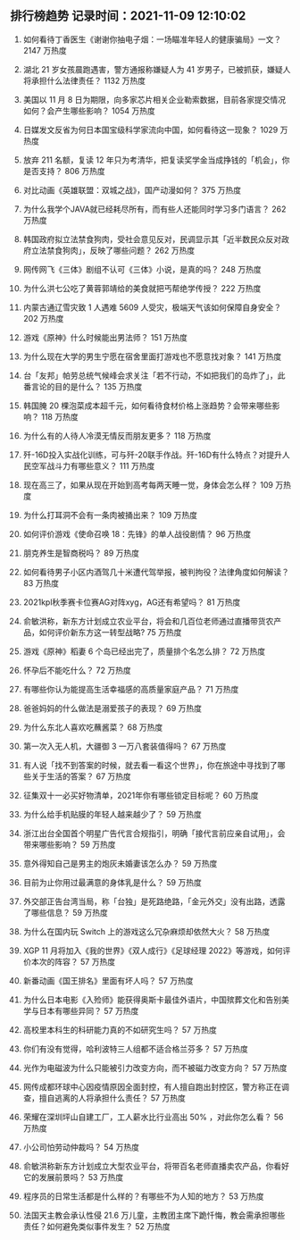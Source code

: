 
## 排行榜趋势 记录时间：2021-11-09 12:10:02
  
  1. 如何看待丁香医生《谢谢你抽电子烟：一场瞄准年轻人的健康骗局》一文？ 2147 万热度
    
  2. 湖北 21 岁女孩晨跑遇害，警方通报称嫌疑人为 41 岁男子，已被抓获，嫌疑人将承担什么法律责任？ 1132 万热度
    
  3. 美国以 11 月 8 日为期限，向多家芯片相关企业勒索数据，目前各家提交情况如何？会产生哪些影响？ 1054 万热度
    
  4. 日媒发文反省为何日本国宝级科学家流向中国，如何看待这一现象？ 1029 万热度
    
  5. 放弃 211 名额，复读 12 年只为考清华，把复读奖学金当成挣钱的「机会」，你是否支持？ 806 万热度
    
  6. 对比动画《英雄联盟：双城之战》，国产动漫如何？ 375 万热度
    
  7. 为什么我学个JAVA就已经耗尽所有，而有些人还能同时学习多门语言？ 262 万热度
    
  8. 韩国政府拟立法禁食狗肉，受社会意见反对，民调显示其「近半数民众反对政府立法禁食狗肉」，反映了哪些问题？ 262 万热度
    
  9. 网传网飞《三体》剧组不认可《三体》小说，是真的吗？ 248 万热度
    
  10. 为什么洪七公吃了黄蓉郭靖给的美食就把丐帮绝学传授？ 222 万热度
    
  11. 内蒙古通辽雪灾致 1 人遇难 5609 人受灾，极端天气该如何保障自身安全？ 202 万热度
    
  12. 游戏《原神》什么时候能出男法师？ 151 万热度
    
  13. 为什么现在大学的男生宁愿在宿舍里面打游戏也不愿意找对象？ 141 万热度
    
  14. 台「友邦」帕劳总统气候峰会求关注「若不行动，不如把我们的岛炸了」，此番言论的目的是什么？ 135 万热度
    
  15. 韩国腌 20 棵泡菜成本超千元，如何看待食材价格上涨趋势？会带来哪些影响？ 118 万热度
    
  16. 为什么有的人待人冷漠无情反而朋友更多？ 118 万热度
    
  17. 歼-16D投入实战化训练，可与歼-20联手作战。歼-16D有什么特点？对提升人民空军战斗力有哪些意义？ 111 万热度
    
  18. 现在高三了，如果从现在开始到高考每两天睡一觉，身体会怎么样？ 109 万热度
    
  19. 为什么打耳洞不会有一条肉被捅出来？ 109 万热度
    
  20. 如何评价游戏《使命召唤 18：先锋》的单人战役剧情？ 96 万热度
    
  21. 朋克养生是智商税吗？ 89 万热度
    
  22. 如何看待男子小区内酒驾几十米遭代驾举报，被判拘役？法律角度如何解读？ 83 万热度
    
  23. 2021kpl秋季赛卡位赛AG对阵xyg，AG还有希望吗？ 81 万热度
    
  24. 俞敏洪称，新东方计划成立农业平台，将会和几百位老师通过直播带货农产品，如何评价新东方这一转型战略? 75 万热度
    
  25. 游戏《原神》稻妻 6 个岛已经出完了，质量排个名怎么排？ 72 万热度
    
  26. 怀孕后不能吃什么？ 72 万热度
    
  27. 有哪些你认为能提高生活幸福感的高质量家庭产品？ 71 万热度
    
  28. 爸爸妈妈的什么做法是溺爱孩子的表现？ 69 万热度
    
  29. 为什么东北人喜欢吃蘸酱菜？ 68 万热度
    
  30. 第一次入无人机，大疆御 3 一万八套装值得吗？ 67 万热度
    
  31. 有人说「找不到答案的时候，就去看一看这个世界」，你在旅途中寻找到了哪些关于生活的答案？ 67 万热度
    
  32. 征集双十一必买好物清单，2021年你有哪些锁定目标呢？ 60 万热度
    
  33. 为什么给手机贴膜的年轻人越来越少了？ 59 万热度
    
  34. 浙江出台全国首个明星广告代言合规指引，明确「接代言前应亲自试用」，会带来哪些影响？ 59 万热度
    
  35. 意外得知自己是男主的炮灰未婚妻该怎么办？ 59 万热度
    
  36. 目前为止你用过最满意的身体乳是什么？ 59 万热度
    
  37. 外交部正告台湾当局，称「台独」是死路绝路，「金元外交」没有出路，透露了哪些信息？ 59 万热度
    
  38. 为什么在国内玩 Switch 上的游戏这么冗杂麻烦却依然大火？ 58 万热度
    
  39. XGP 11 月将加入《我的世界》《双人成行》《足球经理 2022》等游戏，如何评价本次的阵容？ 57 万热度
    
  40. 新番动画《国王排名》里面有坏人吗？ 57 万热度
    
  41. 为什么日本电影《入殓师》能获得奥斯卡最佳外语片，中国殡葬文化和告别美学与日本有哪些异同？ 57 万热度
    
  42. 高校里本科生的科研能力真的不如研究生吗？ 57 万热度
    
  43. 你们有没有觉得，哈利波特三人组都不适合格兰芬多？ 57 万热度
    
  44. 光作为电磁波为什么只能被引力改变方向，而不被磁力改变方向？ 57 万热度
    
  45. 网传成都环球中心因疫情原因全面封控，有人擅自跑出封控区，警方称正在调查，擅自逃离的人将承担什么责任？ 57 万热度
    
  46. 荣耀在深圳坪山自建工厂，工人薪水比行业高出 50% ，对此你怎么看？ 56 万热度
    
  47. 小公司怕劳动仲裁吗？ 54 万热度
    
  48. 俞敏洪称新东方计划成立大型农业平台，将带百名老师直播卖农产品，你看好它的发展前景吗？ 53 万热度
    
  49. 程序员的日常生活都是什么样的？有哪些不为人知的地方？ 53 万热度
    
  50. 法国天主教会承认性侵 21.6 万儿童，主教团主席下跪忏悔，教会需承担哪些责任？如何避免类似事件发生？ 52 万热度
    